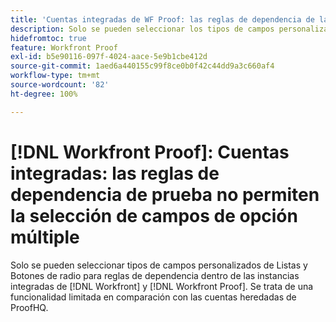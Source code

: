 ```yaml
---
title: 'Cuentas integradas de WF Proof: las reglas de dependencia de la prueba no permiten la selección de campos de opción múltiple'
description: Solo se pueden seleccionar los tipos de campos personalizados Listas y Botón de radio para las reglas de dependencia dentro de las instancias integradas de  [!DNL Workfront]  y  [!DNL Workfront Proof] . Se trata de una funcionalidad limitada en comparación con las cuentas heredadas de ProofHQ.
hidefromtoc: true
feature: Workfront Proof
exl-id: b5e90116-097f-4024-aace-5e9b1cbe412d
source-git-commit: 1aed6a440155c99f8ce0b0f42c44dd9a3c660af4
workflow-type: tm+mt
source-wordcount: '82'
ht-degree: 100%

---
```


# [!DNL Workfront Proof]: Cuentas integradas: las reglas de dependencia de prueba no permiten la selección de campos de opción múltiple

<!--valid issue; Won't fix-->

Solo se pueden seleccionar tipos de campos personalizados de Listas y Botones de radio para reglas de dependencia dentro de las instancias integradas de [!DNL Workfront] y [!DNL Workfront Proof]. Se trata de una funcionalidad limitada en comparación con las cuentas heredadas de ProofHQ.
